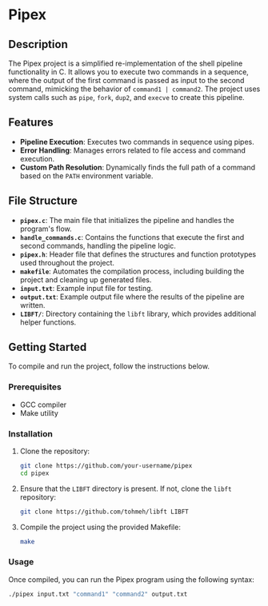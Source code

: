 # Pipex

## Description
The Pipex project is a simplified re-implementation of the shell pipeline functionality in C. It allows you to execute two commands in a sequence, where the output of the first command is passed as input to the second command, mimicking the behavior of `command1 | command2`. The project uses system calls such as `pipe`, `fork`, `dup2`, and `execve` to create this pipeline.

## Features
- **Pipeline Execution**: Executes two commands in sequence using pipes.
- **Error Handling**: Manages errors related to file access and command execution.
- **Custom Path Resolution**: Dynamically finds the full path of a command based on the `PATH` environment variable.

## File Structure
- **`pipex.c`**: The main file that initializes the pipeline and handles the program's flow.
- **`handle_commands.c`**: Contains the functions that execute the first and second commands, handling the pipeline logic.
- **`pipex.h`**: Header file that defines the structures and function prototypes used throughout the project.
- **`makefile`**: Automates the compilation process, including building the project and cleaning up generated files.
- **`input.txt`**: Example input file for testing.
- **`output.txt`**: Example output file where the results of the pipeline are written.
- **`LIBFT/`**: Directory containing the `libft` library, which provides additional helper functions.

## Getting Started
To compile and run the project, follow the instructions below.

### Prerequisites
- GCC compiler
- Make utility

### Installation
1. Clone the repository:
    ```bash
    git clone https://github.com/your-username/pipex
    cd pipex
    ```
2. Ensure that the `LIBFT` directory is present. If not, clone the `libft` repository:
    ```bash
    git clone https://github.com/tohmeh/libft LIBFT
    ```
3. Compile the project using the provided Makefile:
    ```bash
    make
    ```

### Usage
Once compiled, you can run the Pipex program using the following syntax:

```bash
./pipex input.txt "command1" "command2" output.txt
